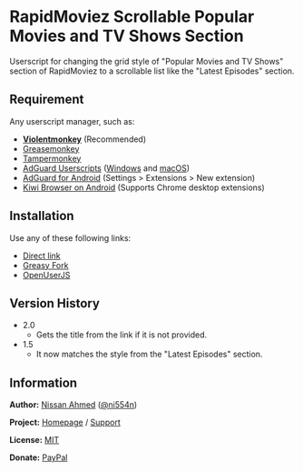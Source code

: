 # RapidMoviez Scrollable Popular Movies and TV Shows Section

Userscript for changing the grid style of "Popular Movies and TV Shows" section of RapidMoviez to a scrollable list
 like the "Latest Episodes" section.

## Requirement

Any userscript manager, such as:

- [**Violentmonkey**](https://violentmonkey.github.io/get-it/) (Recommended)
- [Greasemonkey](https://addons.mozilla.org/en-US/firefox/addon/greasemonkey/)
- [Tampermonkey](https://www.tampermonkey.net/)
- [AdGuard Userscripts](https://kb.adguard.com/en/general/userscripts) ([Windows](https://kb.adguard.com/en/windows/features/extensions) and [macOS](https://kb.adguard.com/en/macos/features/extensions))
- [AdGuard for Android](https://adguard.com/en/adguard-android/overview.html) (Settings > Extensions > New extension)
- [Kiwi Browser on Android](https://play.google.com/store/apps/details?id=com.kiwibrowser.browser) (Supports Chrome desktop extensions)

## Installation

Use any of these following links:

- [Direct link](https://github.com/ni554n/userscripts/raw/master/rapidmoviez-scrollable-popular-movies-and-tv-shows-section/rapidmoviez-scrollable-popular-movies-and-tv-shows-section.user.js)
- [Greasy Fork](https://greasyfork.org/en/scripts/398906-rapidmoviez-scrollable-popular-movies-and-tv-shows-section)
- [OpenUserJS](https://openuserjs.org/scripts/ni554n/RapidMoviez_Scrollable_Popular_Movies_and_TV_Shows_Section)

## Version History

- 2.0
  - Gets the title from the link if it is not provided.
- 1.5
  - It now matches the style from the "Latest Episodes" section.

## Information

**Author:** [Nissan Ahmed](https://ni554n.github.io) ([@ni554n](https://twitter.com/ni554n))

**Project:** [Homepage](https://github.com/ni554n/userscripts/) / [Support](https://github.com/ni554n/userscripts/issues)

**License:** [MIT](https://github.com/ni554n/userscripts/blob/master/LICENSE)

**Donate:** [PayPal](https://paypal.me/ni554n)
